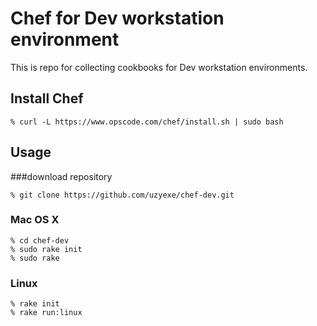 Chef for Dev workstation environment
====

This is repo for collecting cookbooks for Dev workstation environments.

## Install Chef

```
% curl -L https://www.opscode.com/chef/install.sh | sudo bash
```

## Usage

###download repository
```
% git clone https://github.com/uzyexe/chef-dev.git

```

### Mac OS X

```
% cd chef-dev  
% sudo rake init
% sudo rake
```

### Linux

```
% rake init
% rake run:linux
```

